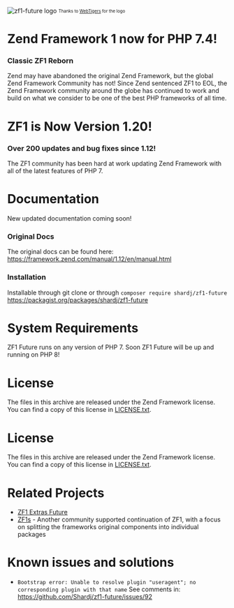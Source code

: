 ![zf1-future logo](https://imgur.com/S0i6qOh.png)
<sub><sup>Thanks to [WebTigers](https://github.com/WebTigers) for the logo</sup></sub>
# Zend Framework 1 now for PHP 7.4!

### Classic ZF1 Reborn
Zend may have abandoned the original Zend Framework, but the global Zend Framework Community has not! Since Zend sentenced ZF1 to EOL, the Zend Framework community around the globe has continued to work and build on what we consider to be one of the best PHP frameworks of all time.

# ZF1 is Now Version 1.20!
### Over 200 updates and bug fixes since 1.12!
The ZF1 community has been hard at work updating Zend Framework with all of the latest features of PHP 7.

# Documentation
New updated documentation coming soon!
### Original Docs
The original docs can be found here: https://framework.zend.com/manual/1.12/en/manual.html

### Installation

Installable through git clone or through
`composer require shardj/zf1-future` https://packagist.org/packages/shardj/zf1-future

# System Requirements
ZF1 Future runs on any version of PHP 7. Soon ZF1 Future will be up and running on PHP 8!

# License
The files in this archive are released under the Zend Framework license. You can find a copy of this license in [LICENSE.txt](LICENSE.txt).

# License
The files in this archive are released under the Zend Framework license. You can find a copy of this license in [LICENSE.txt](LICENSE.txt).

# Related Projects

*  [ZF1 Extras Future](https://github.com/Shardj/zf1-extras-future)
* [ZF1s](https://github.com/zf1s) - Another community supported continuation of ZF1, with a focus on splitting the frameworks original components into individual packages

# Known issues and solutions

* ``Bootstrap error: Unable to resolve plugin "useragent"; no corresponding plugin with that name``
   See comments in: https://github.com/Shardj/zf1-future/issues/92
